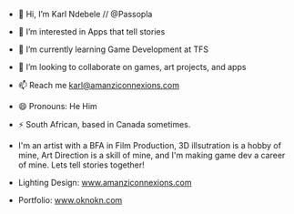 - 👋 Hi, I’m Karl Ndebele // @Passopla
- 👀 I’m interested in Apps that tell stories
- 🌱 I’m currently learning Game Development at TFS
- 💞️ I’m looking to collaborate on games, art projects, and apps
- 📫 Reach me karl@amanziconnexions.com
- 😄 Pronouns: He Him
- ⚡ South African, based in Canada sometimes.

- I'm an artist with a BFA in Film Production, 3D illsutration is a hobby of mine, Art Direction is a skill of mine, and I'm making game dev a career of mine.
  Lets tell stories together!

- Lighting Design: www.amanziconnexions.com
- Portfolio: www.oknokn.com

<!---
Passopla/Passopla
--->
